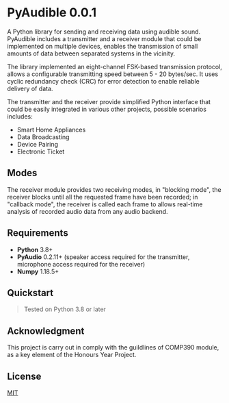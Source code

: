 # PyAudible 0.0.1

A Python library for sending and receiving data using audible sound. PyAudible includes a transmitter and a receiver module that could be implemented on multiple devices, enables the transmission of small amounts of data between separated systems in the vicinity.

The library implemented an eight-channel FSK-based transmission protocol, allows a configurable transmitting speed between 5 - 20 bytes/sec. It uses cyclic redundancy check (CRC) for error detection to enable reliable delivery of data.  

The transmitter and the receiver provide simplified Python interface that could be easily integrated in various other projects, possible scenarios includes:

 - Smart Home Appliances
 - Data Broadcasting
 - Device Pairing
 - Electronic Ticket

## Modes

The receiver module provides two receiving modes, in "blocking mode", the receiver blocks until all the requested frame have been recorded; in "callback mode", the receiver is called each frame to allows real-time analysis of recorded audio data from any audio backend.

## Requirements

* **Python** 3.8+
* **PyAudio** 0.2.11+ (speaker access required for the transmitter, microphone access required for the receiver)
* **Numpy** 1.18.5+



## Quickstart

> Tested on Python 3.8 or later  


## Acknowledgment

This project is carry out in comply with the guildlines of COMP390 module, as a key element of the Honours Year Project.








## License
[MIT](https://choosealicense.com/licenses/mit/)
